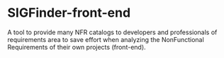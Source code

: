 # SIGFinder-front-end
A tool to provide many NFR catalogs to developers and professionals of requirements area to save effort when analyzing the NonFunctional Requirements of their own projects (front-end).
